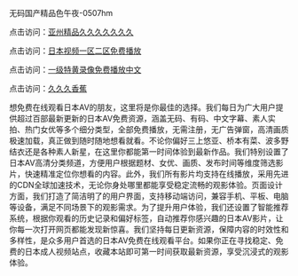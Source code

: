 无码国产精品色午夜-0507hm


点击访问：<a href="https://gfd-5xg.pages.dev/">亚州精品久久久久久久久</a>

点击访问：<a href="https://fdhf-454.pages.dev/">日本视频一区二区免费播放</a>

点击访问：<a href="https://bered.pages.dev/">一级特黄录像免费播放中文</a>

点击访问：<a href="https://rtj-3zo.pages.dev/">久久久香蕉</a>


想免费在线观看日本AV的朋友，这里将是你最佳的选择。我们每日为广大用户提供超过百部最新更新的日本AV免费资源，涵盖无码、有码、中文字幕、素人实拍、热门女优等多个细分类型，全部免费播放，无需注册，无广告弹窗，高清画质极速加载，真正做到随时随地想看就看。不论你偏好三上悠亚、桥本有菜、波多野结衣还是各种素人新星，在这里你都能第一时间体验到最新作品。我们特别设置了日本AV高清分类频道，方便用户根据题材、女优、画质、发布时间等维度筛选影片，快速精准定位你想看的内容。此外，我们所有影片均支持在线播放，采用先进的CDN全球加速技术，无论你身处哪里都能享受稳定流畅的观影体验。页面设计方面，我们打造了简洁明了的用户界面，支持移动端访问，兼容手机、平板、电脑等设备，满足不同场景下的观影需求。为了提升用户体验，我们还设置了智能推荐系统，根据你观看的历史记录和偏好标签，自动推荐你感兴趣的日本AV影片，让你每一次打开网页都能发现新惊喜。我们坚持每日更新资源，保障内容的时效性和多样性，是众多用户首选的日本AV免费在线观看平台。如果你正在寻找稳定、免费的日本成人视频站点，收藏本站即可第一时间获取最新资源，享受沉浸式的观影体验。


<span style="display:none;">[Canonical link](https://github.com/tt65065/54054 ）</span>
